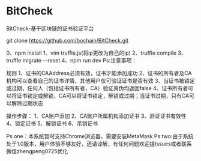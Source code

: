 # BitCheck
BitCheck-基于区块链的证书验证平台

git clone https://github.com/bochain/BitCheck.git

0、npm install
1、vim truffle.js(将ip更改为自己的ip)
2、truffle compile
3、truffle migrate --reset
4、npm run dev
Ps:注意事项：


规则
1、证书的CAAddress必须有效，证书才能添加成功
2、证书的所有者及CA机构可以查看自己的证书详情，其他用户仅可验证证书是否有效
3、当证书被锁定或过期，任何人（包括证书所有者，CA）验证真伪均返回false
4、证书所有者可以将证书锁定或解锁，CA可以将证书锁定，解锁或过期；当证书过期，只有CA可以解除过期状态


操作步骤：
1、CA账户添加
2、CA账户所属机构添加证书
3、验证证书有效性
4、锁定证书
5、解锁证书
6、吊销证书

Ps one：本系统暂时支持Chrome浏览器，需要安装MetaMask
Ps two:由于系统处于1.0版本，用户体验不够友好，还请谅解，有任何问题欢迎提Issues或者联系微信zhengpeng0725优化


